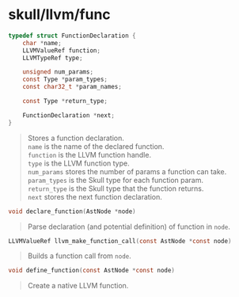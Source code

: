 # skull/llvm/func

```c
typedef struct FunctionDeclaration {
	char *name;
	LLVMValueRef function;
	LLVMTypeRef type;

	unsigned num_params;
	const Type *param_types;
	const char32_t *param_names;

	const Type *return_type;

	FunctionDeclaration *next;
}
```

> Stores a function declaration.
> \
> `name` is the name of the declared function.
> \
> `function` is the LLVM function handle.
> \
> `type` is the LLVM function type.
> \
> `num_params` stores the number of params a function can take.
> \
> `param_types` is the Skull type for each function param.
> \
> `return_type` is the Skull type that the function returns.
> \
> `next` stores the next function declaration.

```c
void declare_function(AstNode *node)
```

> Parse declaration (and potential definition) of function in `node`.

```c
LLVMValueRef llvm_make_function_call(const AstNode *const node)
```

> Builds a function call from `node`.

```c
void define_function(const AstNode *const node)
```

> Create a native LLVM function.

